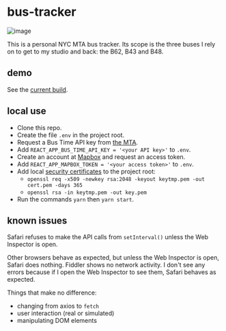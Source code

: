 # bus-tracker

![image](https://user-images.githubusercontent.com/6414141/119017473-0dd99500-b969-11eb-9489-ecb27b6a0ed2.png)

This is a personal NYC MTA bus tracker. Its scope is the three buses I rely on to get to my studio and back: the B62, B43 and B48.

## demo

See the [current build](https://fletcher.nyc/etc/bus-tracker/).

## local use

- Clone this repo.
- Create the file `.env` in the project root.
- Request a Bus Time API key from [the MTA](https://register.developer.obanyc.com/).
- Add `REACT_APP_BUS_TIME_API_KEY = '<your API key>'` to `.env`.
- Create an account at [Mapbox](https://www.mapbox.com) and request an access token.
- Add `REACT_APP_MAPBOX_TOKEN = '<your access token>'` to `.env`.
- Add local [security certificates](https://flaviocopes.com/react-how-to-configure-https-localhost/) to the project root:
  - `openssl req -x509 -newkey rsa:2048 -keyout keytmp.pem -out cert.pem -days 365`
  - `openssl rsa -in keytmp.pem -out key.pem`
- Run the commands `yarn` then `yarn start`.

## known issues

Safari refuses to make the API calls from `setInterval()` unless the Web Inspector is open.

Other browsers behave as expected, but unless the Web Inspector is open, Safari does nothing. Fiddler shows no network activity. I don't see any errors because if I open the Web Inspector to see them, Safari behaves as expected.

Things that make no difference:
 - changing from axios to `fetch`
 - user interaction (real or simulated)
 - manipulating DOM elements
